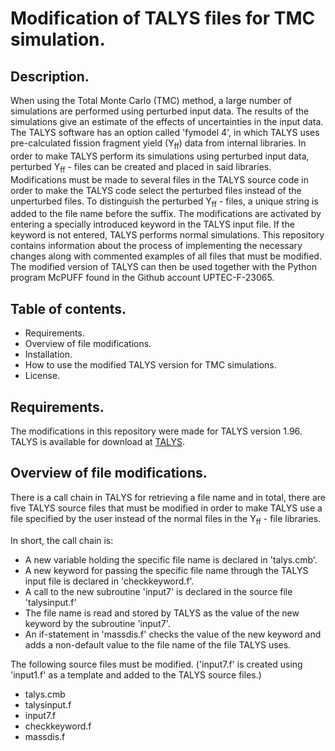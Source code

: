 # Modification of TALYS files for TMC simulation.


## Description.


When using the Total Monte Carlo (TMC) method, a large number of simulations are performed using perturbed input data. The results of the simulations give an estimate of the effects of uncertainties in the input data. The TALYS software has an option called 'fymodel 4', in which TALYS uses pre-calculated fission fragment yield (Y<sub>ff</sub>) data from internal libraries. In order to make TALYS perform its simulations using perturbed input data, perturbed Y<sub>ff</sub> - files can be created and placed in said libraries. Modifications must be made to several files in the TALYS source code in order to make the TALYS code select the perturbed files instead of the unperturbed files. To distinguish the perturbed Y<sub>ff</sub> - files, a unique string is added to the file name before the suffix. The modifications are activated by entering a specially introduced keyword in the TALYS input file. If the keyword is not entered, TALYS performs normal simulations. This repository contains information about the process of implementing the necessary changes along with commented examples of all files that must be modified. The modified version of TALYS can then be used together with the Python program McPUFF found in the Github account UPTEC-F-23065. 

## Table of contents.


- Requirements.
- Overview of file modifications.
- Installation.
- How to use the modified TALYS version for TMC simulations.
- License.

## Requirements.

The modifications in this repository were made for TALYS version 1.96. TALYS is available for download at [TALYS](https://tendl.web.psi.ch/tendl_2021/talys.html).

## Overview of file modifications.

There is a call chain in TALYS for retrieving a file name and in total, there are five TALYS source files that must be modified in order to make TALYS use a file specified by the user instead of the normal files in the Y<sub>ff</sub> - file libraries. 

In short, the call chain is: 
- A new variable holding the specific file name is declared in 'talys.cmb'.
- A new keyword for passing the specific file name through the TALYS input file is declared in 'checkkeyword.f'.
- A call to the new subroutine 'input7' is declared in the source file 'talysinput.f'
- The file name is read and stored by TALYS as the value of the new keyword by the subroutine 'input7'.
- An if-statement in 'massdis.f' checks the value of the new keyword and adds a non-default value to the file name of the file TALYS uses.

The following source files must be modified. ('input7.f' is created using 'input1.f' as a template and added to the TALYS source files.)
- talys.cmb
- talysinput.f
- input7.f
- checkkeyword.f
- massdis.f

  

  



